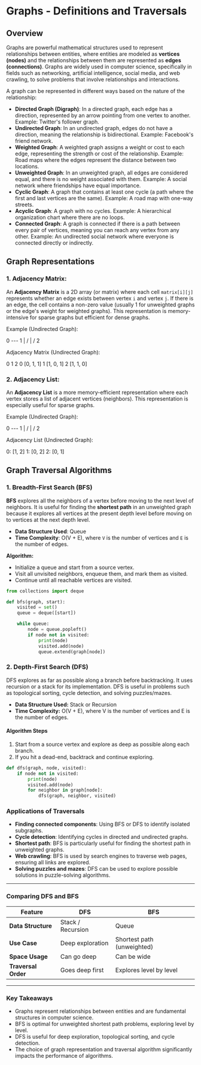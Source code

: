# Graphs - Definitions and Traversals

## Overview

Graphs are powerful mathematical structures used to represent relationships between entities, where entities are modeled as **vertices (nodes)** and the relationships between them are represented as **edges (connections)**. Graphs are widely used in computer science, specifically in fields such as networking, artificial intelligence, social media, and web crawling, to solve problems that involve relationships and interactions.

A graph can be represented in different ways based on the nature of the relationship:

- **Directed Graph (Digraph)**: In a directed graph, each edge has a direction, represented by an arrow pointing from one vertex to another. Example: Twitter's follower graph.
- **Undirected Graph**: In an undirected graph, edges do not have a direction, meaning the relationship is bidirectional. Example: Facebook's friend network.
- **Weighted Graph**: A weighted graph assigns a weight or cost to each edge, representing the strength or cost of the relationship. Example: Road maps where the edges represent the distance between two locations.
- **Unweighted Graph**: In an unweighted graph, all edges are considered equal, and there is no weight associated with them. Example: A social network where friendships have equal importance.
- **Cyclic Graph**: A graph that contains at least one cycle (a path where the first and last vertices are the same). Example: A road map with one-way streets.
- **Acyclic Graph**: A graph with no cycles. Example: A hierarchical organization chart where there are no loops.
- **Connected Graph**: A graph is connected if there is a path between every pair of vertices, meaning you can reach any vertex from any other. Example: An undirected social network where everyone is connected directly or indirectly.

## Graph Representations

### 1. **Adjacency Matrix**:
An **Adjacency Matrix** is a 2D array (or matrix) where each cell `matrix[i][j]` represents whether an edge exists between vertex `i` and vertex `j`. If there is an edge, the cell contains a non-zero value (usually 1 for unweighted graphs or the edge's weight for weighted graphs). This representation is memory-intensive for sparse graphs but efficient for dense graphs.

Example (Undirected Graph):

0 --- 1
| /
| /
2

Adjacency Matrix (Undirected Graph):

0 1 2
0 [0, 1, 1]
1 [1, 0, 1]
2 [1, 1, 0]


### 2. **Adjacency List**:
An **Adjacency List** is a more memory-efficient representation where each vertex stores a list of adjacent vertices (neighbors). This representation is especially useful for sparse graphs.

Example (Undirected Graph):

0 --- 1
| /
| /
2

Adjacency List (Undirected Graph):

0: [1, 2]
1: [0, 2]
2: [0, 1]



## Graph Traversal Algorithms

### 1. **Breadth-First Search (BFS)**

**BFS** explores all the neighbors of a vertex before moving to the next level of neighbors. It is useful for finding the **shortest path** in an unweighted graph because it explores all vertices at the present depth level before moving on to vertices at the next depth level.

- **Data Structure Used**: Queue
- **Time Complexity**: O(V + E), where `V` is the number of vertices and `E` is the number of edges.
  
**Algorithm:**
- Initialize a queue and start from a source vertex.
- Visit all unvisited neighbors, enqueue them, and mark them as visited.
- Continue until all reachable vertices are visited.

```python
from collections import deque

def bfs(graph, start):
    visited = set()
    queue = deque([start])

    while queue:
        node = queue.popleft()
        if node not in visited:
            print(node)
            visited.add(node)
            queue.extend(graph[node])
```
### 2. Depth-First Search (DFS)

DFS explores as far as possible along a branch before backtracking. It uses recursion or a stack for its implementation. DFS is useful in problems such as topological sorting, cycle detection, and solving puzzles/mazes.

- **Data Structure Used:** Stack or Recursion  
- **Time Complexity:** O(V + E), where V is the number of vertices and E is the number of edges.

####  Algorithm Steps
1. Start from a source vertex and explore as deep as possible along each branch.
2. If you hit a dead-end, backtrack and continue exploring.

```python
def dfs(graph, node, visited):
    if node not in visited:
        print(node)
        visited.add(node)
        for neighbor in graph[node]:
            dfs(graph, neighbor, visited)

```
###  Applications of Traversals

- **Finding connected components**: Using BFS or DFS to identify isolated subgraphs.
- **Cycle detection**: Identifying cycles in directed and undirected graphs.
- **Shortest path**: BFS is particularly useful for finding the shortest path in unweighted graphs.
- **Web crawling**: BFS is used by search engines to traverse web pages, ensuring all links are explored.
- **Solving puzzles and mazes**: DFS can be used to explore possible solutions in puzzle-solving algorithms.


---

### Comparing DFS and BFS

| Feature          | DFS                  | BFS                          |
|------------------|----------------------|------------------------------|
| **Data Structure** | Stack / Recursion     | Queue                        |
| **Use Case**       | Deep exploration       | Shortest path (unweighted)   |
| **Space Usage**    | Can go deep            | Can be wide                  |
| **Traversal Order**| Goes deep first        | Explores level by level      |

---


### Key Takeaways

- Graphs represent relationships between entities and are fundamental structures in computer science.
- BFS is optimal for unweighted shortest path problems, exploring level by level.
- DFS is useful for deep exploration, topological sorting, and cycle detection.
- The choice of graph representation and traversal algorithm significantly impacts the performance of algorithms.

